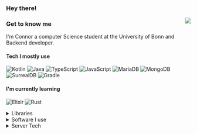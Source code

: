 ### Hey there!

[<img src="https://lanyard.cnrad.dev/api/292588280304893952" align="right">](https://discord.com/users/292588280304893952)

### Get to know me

I'm Connor a computer Science student at 
the University of Bonn and Backend developer.


#### Tech I mostly use

![Kotlin](https://img.shields.io/badge/kotlin-%237F52FF.svg?style=for-the-badge&logo=kotlin&logoColor=white)
![Java](https://img.shields.io/badge/java-%23ED8B00.svg?style=for-the-badge&logo=openjdk&logoColor=white)
![TypeScript](https://img.shields.io/badge/typescript-%23007ACC.svg?style=for-the-badge&logo=typescript&logoColor=white)
![JavaScript](https://img.shields.io/badge/javascript-%23323330.svg?style=for-the-badge&logo=javascript&logoColor=%23F7DF1E)
![MariaDB](https://img.shields.io/badge/MariaDB-003545?style=for-the-badge&logo=mariadb&logoColor=white)
![MongoDB](https://img.shields.io/badge/MongoDB-%234ea94b.svg?style=for-the-badge&logo=mongodb&logoColor=white)
![SurrealDB](https://img.shields.io/badge/SurrealDB-FF00A0?style=for-the-badge&logo=surrealdb&logoColor=white)
![Gradle](https://img.shields.io/badge/Gradle-02303A.svg?style=for-the-badge&logo=Gradle&logoColor=white)

#### I'm currently learning

![Elixir](https://img.shields.io/badge/elixir-%234B275F.svg?style=for-the-badge&logo=elixir&logoColor=white)
![Rust](https://img.shields.io/badge/rust-%23000000.svg?style=for-the-badge&logo=rust&logoColor=white)

<details>
  <summary>Libraries</summary>

  ![NodeJS](https://img.shields.io/badge/node.js-6DA55F?style=for-the-badge&logo=node.js&logoColor=white)
  ![Express.js](https://img.shields.io/badge/express.js-%23404d59.svg?style=for-the-badge&logo=express&logoColor=%2361DAFB)
  ![Svelte](https://img.shields.io/badge/svelte-%23f1413d.svg?style=for-the-badge&logo=svelte&logoColor=white)
</details>

<details>
  <summary>Software I use</summary>
  
  ![IntelliJ IDEA](https://img.shields.io/badge/IntelliJIDEA-000000.svg?style=for-the-badge&logo=intellij-idea&logoColor=white)
  ![Zed](https://img.shields.io/badge/zedindustries-084CCF.svg?style=for-the-badge&logo=zedindustries&logoColor=white)
  ![Visual Studio Code](https://img.shields.io/badge/Visual%20Studio%20Code-0078d7.svg?style=for-the-badge&logo=visual-studio-code&logoColor=white)
  ![macOS](https://img.shields.io/badge/mac%20os-000000?style=for-the-badge&logo=macos&logoColor=F0F0F0)
  ![Windows](https://img.shields.io/badge/Windows-0078D6?style=for-the-badge&logo=windows&logoColor=white)
  ![Spotify](https://img.shields.io/badge/Spotify-1ED760?style=for-the-badge&logo=spotify&logoColor=white)
</details>
<details>
  <summary>Server Tech</summary>
  
  ![Hetzner](https://img.shields.io/badge/Hetzner-D50C2D?style=for-the-badge&logo=Hetzner&logoColor=white)
  ![Caddy](https://img.shields.io/badge/Caddy-1F88C0?style=for-the-badge&logo=Caddy&logoColor=white)
  ![Ubuntu](https://img.shields.io/badge/Ubuntu-E95420?style=for-the-badge&logo=ubuntu&logoColor=white)
</details>
